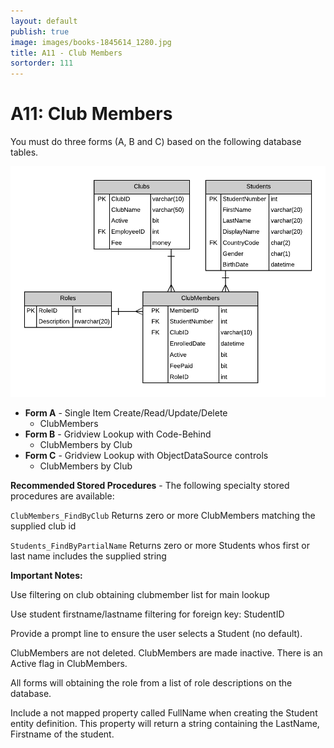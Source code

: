 ```yaml
---
layout: default
publish: true
image: images/books-1845614_1280.jpg
title: A11 - Club Members
sortorder: 111
---
```

# A11: Club Members

You must do three forms (A, B and C) based on the following database tables.

![](A11.png)

- **Form A** - Single Item Create/Read/Update/Delete
  - ClubMembers
- **Form B** - Gridview Lookup with Code-Behind
  - ClubMembers by Club
- **Form C** - Gridview Lookup with ObjectDataSource controls
  - ClubMembers by Club

**Recommended Stored Procedures** - The following specialty stored procedures are available:

`ClubMembers_FindByClub` Returns zero or more ClubMembers matching the supplied club id

`Students_FindByPartialName` Returns zero or more Students whos first or last name includes the supplied string

**Important Notes:** 

Use filtering on club obtaining clubmember list for main lookup

Use student firstname/lastname filtering for foreign key: StudentID

Provide a prompt line to ensure the user selects a Student (no default).

ClubMembers are not deleted. ClubMembers are made inactive. There is an Active flag in ClubMembers.

All forms will obtaining the role from a list of role descriptions on the database.

Include a not mapped property called FullName when creating the Student entity definition. This property will return a string containing the LastName, Firstname of the student.
